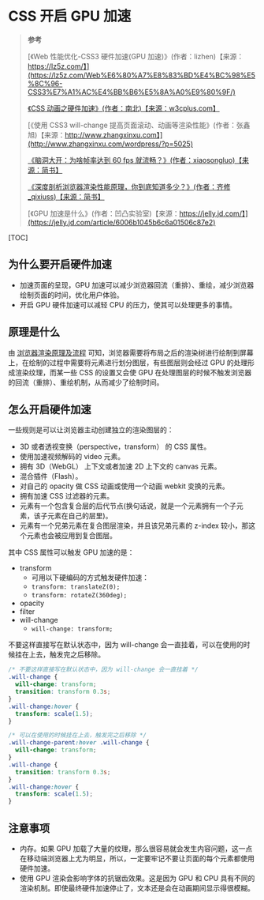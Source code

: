 # CSS 开启 GPU 加速

> **参考**
>
> [《Web 性能优化-CSS3 硬件加速(GPU 加速)》(作者：lizhen)【来源：https://lz5z.com/】](https://lz5z.com/Web%E6%80%A7%E8%83%BD%E4%BC%98%E5%8C%96-CSS3%E7%A1%AC%E4%BB%B6%E5%8A%A0%E9%80%9F/)
>
> [《CSS 动画之硬件加速》(作者：南北)【来源：w3cplus.com】](https://www.w3cplus.com/css3/introduction-to-hardware-acceleration-css-animations.html)
>
> [《使用 CSS3 will-change 提高页面滚动、动画等渲染性能》(作者：张鑫旭)【来源：http://www.zhangxinxu.com】](http://www.zhangxinxu.com/wordpress/?p=5025)
>
> [《脑洞大开：为啥帧率达到 60 fps 就流畅？》(作者：xiaosongluo)【来源：简书】](https://www.jianshu.com/p/71cba1711de0)
>
> [《深度剖析浏览器渲染性能原理，你到底知道多少？》(作者：齐修\_qixiuss)【来源：简书】](https://www.jianshu.com/p/a32b890c29b1)
>
> [《GPU 加速是什么》(作者：凹凸实验室)【来源：https://jelly.jd.com/】](https://jelly.jd.com/article/6006b1045b6c6a01506c87e2)

[TOC]

## 为什么要开启硬件加速

- 加速页面的呈现，GPU 加速可以减少浏览器回流（重排）、重绘，减少浏览器绘制页面的时间，优化用户体验。
- 开启 GPU 硬件加速可以减轻 CPU 的压力，使其可以处理更多的事情。

## 原理是什么

由 [浏览器渲染原理及流程](../04-浏览器/02-浏览器渲染原理及流程.md) 可知，浏览器需要将布局之后的渲染树进行绘制到屏幕上，在绘制的过程中需要将元素进行划分图层，有些图层则会经过 GPU 的处理形成渲染纹理，而某一些 CSS 的设置又会使 GPU 在处理图层的时候不触发浏览器的回流（重排）、重绘机制，从而减少了绘制时间。

## 怎么开启硬件加速

一些规则是可以让浏览器主动创建独立的渲染图层的：

- 3D 或者透视变换（perspective，transform） 的 CSS 属性。
- 使用加速视频解码的 video 元素。
- 拥有 3D（WebGL） 上下文或者加速 2D 上下文的 canvas 元素。
- 混合插件（Flash）。
- 对自己的 opacity 做 CSS 动画或使用一个动画 webkit 变换的元素。
- 拥有加速 CSS 过滤器的元素。
- 元素有一个包含复合层的后代节点(换句话说，就是一个元素拥有一个子元素，该子元素在自己的层里)。
- 元素有一个兄弟元素在复合图层渲染，并且该兄弟元素的 z-index 较小，那这个元素也会被应用到复合图层。

其中 CSS 属性可以触发 GPU 加速的是：

- transform
  - 可用以下硬编码的方式触发硬件加速：
  - `transform: translateZ(0);`
  - `transform: rotateZ(360deg);`
- opacity
- filter
- will-change
  - `will-change: transform;`

不要这样直接写在默认状态中，因为 will-change 会一直挂着，可以在使用的时候挂在上去，触发完之后移除。

```css
/* 不要这样直接写在默认状态中，因为 will-change 会一直挂着 */
.will-change {
  will-change: transform;
  transition: transform 0.3s;
}
.will-change:hover {
  transform: scale(1.5);
}

/* 可以在使用的时候挂在上去，触发完之后移除 */
.will-change-parent:hover .will-change {
  will-change: transform;
}
.will-change {
  transition: transform 0.3s;
}
.will-change:hover {
  transform: scale(1.5);
}
```

## 注意事项

- 内存。如果 GPU 加载了大量的纹理，那么很容易就会发生内容问题，这一点在移动端浏览器上尤为明显，所以，一定要牢记不要让页面的每个元素都使用硬件加速。
- 使用 GPU 渲染会影响字体的抗锯齿效果。这是因为 GPU 和 CPU 具有不同的渲染机制。即使最终硬件加速停止了，文本还是会在动画期间显示得很模糊。
